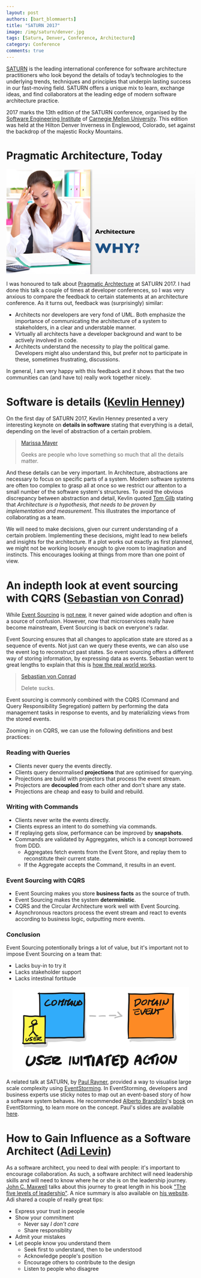 ```yaml
---
layout: post
authors: [bart_blommaerts]
title: "SATURN 2017"
image: /img/saturn/denver.jpg
tags: [Saturn, Denver, Conference, Architecture]
category: Conference
comments: true
---
```


[SATURN](https://www.sei.cmu.edu/saturn/2017/) is the leading international conference for software architecture practitioners who look beyond the details of today’s technologies to the underlying trends, techniques and principles that underpin lasting success in our fast-moving field. 
SATURN offers a unique mix to learn, exchange ideas, and find collaborators at the leading edge of modern software architecture practice.

2017 marks the 13th edition of the SATURN conference, organised by the [Software Engineering Institute](https://www.sei.cmu.edu/) of [Carnegie Mellon University](http://www.cmu.edu/).
This edition was held at the Hilton Denver Inverness in Englewood, Colorado, set against the backdrop of the majestic Rocky Mountains.

# Pragmatic Architecture, Today 

<p style="text-align: center;">
  <img class="image fit" alt="Pragmatic Architecture, Today" src="/img/saturn/pragmatic.jpg">
</p>

I was honoured to talk about [Pragmatic Archtecture](https://www.slideshare.net/BartBlommaerts/pragmatic-architecture-saturn-2017) at SATURN 2017. 
I had done this talk a couple of times at developer conferences, so I was very anxious to compare the feedback to certain statements at an architecture conference.
As it turns out, feedback was (surprisingly) similar:

* Architects nor developers are very fond of UML. 
Both emphasize the importance of communicating the architecture of a system to stakeholders, in a clear and understable manner.
* Virtually all architects have a developer background and want to be actively involved in code.
* Architects understand the necessity to play the political game. 
Developers might also understand this, but prefer not to participate in these, sometimes frustrating, discussions.

In general, I am very happy with this feedback and it shows that the two communities can (and have to) really work together nicely.

# Software is details ([Kevlin Henney](https://saturn2017.sched.com/volunteer/kevlin_henney.1wc9dtfw))

On the first day of SATURN 2017, Kevlin Henney presented a very interesting keynote on **details in software** stating that everything is a detail, depending on the level of abstraction of a certain problem.

> [Marissa Mayer](https://en.wikipedia.org/wiki/Marissa_Mayer)
>
> Geeks are people who love something so much that all the details matter.

And these details can be very important.
In Architecture, abstractions are necessary to focus on specific parts of a system.
Modern software systems are often too complex to grasp all at once so we restrict our attenton to a small number of the software system's structures.
To avoid the obvious discrepancy between abstraction and detail, Kevlin quoted [Tom Gilb](https://en.wikipedia.org/wiki/Tom_Gilb) stating that _Architecture is a hypothesis, that needs to be proven by implementation and measurement_.
This illustrates the importance of collaborating as a team.

We will need to make decisions, given our current understanding of a certain problem.
Implementing these decisions, might lead to new beliefs and insights for the architecture. 
If a plot works out exactly as first planned, we might not be working loosely enough to give room to imagination and instincts.
This encourages looking at things from more than one point of view.

# An indepth look at event sourcing with CQRS ([Sebastian von Conrad](https://twitter.com/vonconrad?lang=en))

While [Event Sourcing](https://martinfowler.com/eaaDev/EventSourcing.html) is [not new](https://ordina-jworks.github.io/domain-driven%20design/2016/02/02/A-Decade-Of-DDD-CQRS-And-Event-Sourcing.html), it never gained wide adoption and often is a source of confusion.
However, now that microservices really have become mainstream, Event Sourcing is back on everyone's radar.

Event Sourcing ensures that all changes to application state are stored as a sequence of events. 
Not just can we query these events, we can also use the event log to reconstruct past states.
So event sourcing offers a different way of storing information, by expressing data as events.
Sebastian went to great lengths to explain that this is [how the real world works](https://speakerdeck.com/vonconrad/event-sourcing-or-why-activerecord-must-die).

> [Sebastian von Conrad](https://twitter.com/vonconrad?lang=en)
>
> Delete sucks.

Event sourcing is commonly combined with the CQRS (Command and Query Responsibility Segregation) pattern by performing the data management tasks in response to events, and by materializing views from the stored events.

Zooming in on CQRS, we can use the following definitions and best practices:

### Reading with Queries

* Clients never query the events directly.
* Clients query denormalised **projections** that are optimised for querying.
* Projections are build with projectors that process the event stream.
* Projectors are **decoupled** from each other and don't share any state.
* Projections are cheap and easy to build and rebuild.

### Writing with Commands

* Clients never write the events directly.
* Clients express an intent to do something via commands.
* If replaying gets slow, performance can be improved by **snapshots**.
* Commands are validated by Aggreggates, which is a concept borrowed from DDD.
	* Aggregates fetch events from the Event Store, and replay them to reconstitute their current state.
	* If the Aggregate accepts the Command, it results in an event.

### Event Sourcing with CQRS

* Event Sourcing makes you store **business facts** as the source of truth.
* Event Sourcing makes the system **deterministic**.
* CQRS and the Circular Architecture work well with Event Sourcing.
* Asynchronous reactors process the event stream and react to events according to business logic, outputting more events.

### Conclusion

Event Sourcing potentionally brings a lot of value, but it's important not to impose Event Sourcing on a team that:

* Lacks buy-in to try it
* Lacks stakeholder support
* Lacks intestinal fortitude

<p style="text-align: center;">
  <img alt="EventStorming" src="/img/saturn/eventstorming.png" width="470" height="227">
</p>

A related talk at SATURN, by [Paul Rayner](https://twitter.com/thepaulrayner), provided a way to visualise large scale complexity using [EventStorming](http://sched.co/9k2v). 
In EventStorming, developers and business experts use sticky notes to map out an event-based story of how a software system behaves.
He recommended [Alberto Brandolini](https://leanpub.com/u/ziobrando)'s [book](https://leanpub.com/introducing_eventstorming/) on EventStorming, to learn more on the concept.
Paul's slides are available [here](http://resources.sei.cmu.edu/asset_files/Presentation/2017_017_001_497638.pdf).

# How to Gain Influence as a Software Architect ([Adi Levin](https://www.linkedin.com/in/adi-levin-0a0a614/))

As a software architect, you need to deal with people: it's important to encourage collaboration.
As such, a software architect will need leadership skills and will need to know where he or she is on the leadership journey.
[John C. Maxwell](http://www.johnmaxwell.com/) talks about this journey to great length in his book ["The five levels of leadership"](https://www.amazon.com/Levels-Leadership-Proven-Maximize-Potential/dp/1599953633).
A nice summary is also available on [his website](http://www.johnmaxwell.com/blog/5-levels-of-leadership).
Adi shared a couple of really great tips:

* Express your trust in people
* Show your commitment
	* Never say _I don't care_
	* Share responsiblity
* Admit your mistakes
* Let people know you understand them
	* Seek first to understand, then to be understood
	* Acknowledge people's position
	* Encourage others to contribute to the design
	* Listen to people who disagree